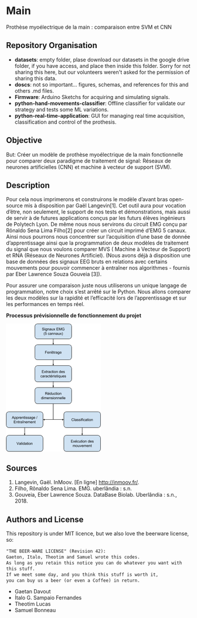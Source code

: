 # Main
Prothèse myoélectrique de la main : comparaison entre SVM et CNN

## Repository Organisation
* **datasets**: empty folder, plase download our datasets in the google drive folder, if you have access, and place then inside this folder. Sorry for not sharing this here, but our volunteers weren't asked for the permission of sharing this data.
* **doscs**: not so important... figures, schemas, and references for this and others .md files.
* **Firmware**: Arduino Sketchs for acquiring and simulating signals.
* **python-hand-movements-classifier**: Offline classifier for validate our strategy and tests some ML variations.
* **python-real-time-application**: GUI for managing real time acquisition, classification and control of the prothesis.

## Objective
But: Créer un modèle de prothèse myoélectrique de la main fonctionnelle pour comparer deux paradigme de traitement de signal: Réseaux de neurones artificielles (CNN) et machine à vecteur de support (SVM).

## Description
Pour cela nous imprimerons et construirons le modèle d’avant bras open-source mis à disposition par Gaël Langevin[1]. Cet outil aura pour vocation d’être, non seulement, le support de nos tests et démonstrations, mais aussi de servir à de futures applications conçus par les futurs élèves ingénieurs de Polytech Lyon. De même nous nous servirons du circuit EMG conçu par Rônaldo Sena Lima Filho[2] pour créer un circuit imprimé d’EMG 5 canaux. Ainsi nous pourrons nous concentrer sur l’acquisition d’une base de donnée d’apprentissage ainsi que la programmation de deux modèles de traitement du signal que nous voulons comparer MVS ( Machine à Vecteur de Support) et RNA (Réseaux de Neurones Artificiel). (Nous avons déjà à disposition une base de données des signaux EEG bruts en relations avec certains mouvements pour pouvoir commencer à entraîner nos algorithmes - fournis par Eber Lawrence Souza Gouveia [3]).

Pour assurer une comparaison juste nous utiliserons un unique langage de programmation, notre choix s’est arrêté sur le Python. Nous allons comparer les deux modèles sur la rapidité et l’efficacité lors de l’apprentissage et sur les performances en temps réel.

**Processus prévisionnelle de fonctionnement du projet**

![](docs/image3.png)

## Sources
1. Langevin, Gaël. InMoov. [En ligne] http://inmoov.fr/.
2. Filho, Rônaldo Sena Lima. EMG. uberlândia : s.n.
3. Gouveia, Eber Lawrence Souza. DataBase Biolab. Uberlândia : s.n., 2018.


## Authors and License
This repository is under MIT licence, but we also love the beerware license, so:
```
"THE BEER-WARE LICENSE" (Revision 42):
Gaeton, Italo, Theotim and Samuel wrote this codes.
As long as you retain this notice you can do whatever you want with this stuff.
If we meet some day, and you think this stuff is worth it,
you can buy us a beer (or even a Coffee) in return.
```
* Gaetan Davout
* Ítalo G. Sampaio Fernandes
* Theotim Lucas
* Samuel Bonneau
